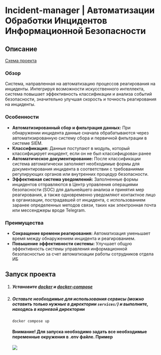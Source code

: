 # Incident-manager | Автоматизации Обработки Инцидентов Информационной Безопасности

## Описание

[Схема проекта](https://whimsical.com/HtroGC4o9hb7yogMLxsakQ)

### Обзор

Система, направленная на автоматизацию процессов реагирования на инциденты. Интегрируя возможности искусственного интеллекта, система повышает эффективность классификации и анализа событий безопасности, значительно улучшая скорость и точность реагирования на инциденты.

### Особенности

* **Автоматизированный сбор и фильтрация данных:** При обнаружении инцидента данные сначала обрабатываются через автоматизированную систему сбора и первичной фильтрации в системе SIEM.
* **Классификация:** Данные поступают в модуль, который классифицирует инцидент, если он не был классифицрован ранее
* **Автоматическое документирование:** После классификации система автоматически заполняет необходимые формы для документирования инцидента в соответствии с требованиями регулирующих органов или внутренних процедур безопасности.
* **Эффективная система уведомлений:** Заполненные формы инцидентов отправляются в Центр управления операциями безопасности (SOC) для дальнейшего анализа и принятия мер реагирования, а также одновременно уведомляют контактное лицо в организации, пострадавшей от инцидента, с использованием заранее определенных методов связи, таких как электронная почта или мессенджеры вроде Telegram.

### Преимущества

* **Сокращение времени реагирования:** Автоматизация уменьшает время между обнаружением инцидента и реагированием.
* **Повышение эффективности системы:** Улучшает общую эффективность системы управления информационной безопасностью за счет автоматизации работы сотрудников отдела ИБ

## Запуск проекта

1. ##### Установите [docker](https://docs.docker.com/engine/install/) и [docker-compose](https://docs.docker.com/compose/install/)
2. ##### Оставьте необходимые для использования сервисы (можно оставить только нужные в директории `services/`) и выполните, находясь в корневой директории


   ```shell
   docker compose up
   ```
   #### Внимание! Для запуска необходимо задать все необходимые переменные окружения в .env файле. Пример

   ![](https://github.com/6dba/incident-manager/assets/75082146/23cb170a-f7e5-4295-9add-9e8cb0d86715)
